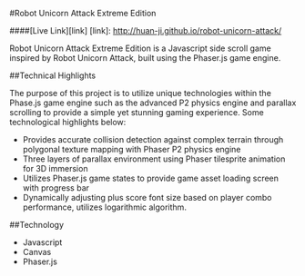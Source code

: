 #Robot Unicorn Attack Extreme Edition

####[Live Link][link]
[link]: http://huan-ji.github.io/robot-unicorn-attack/

Robot Unicorn Attack Extreme Edition is a Javascript side scroll game inspired by Robot Unicorn Attack, built using the Phaser.js game engine.

##Technical Highlights

The purpose of this project is to utilize unique technologies within the Phase.js
game engine such as the advanced P2 physics engine and parallax scrolling to
provide a simple yet stunning gaming experience. Some technological highlights
below:  

- Provides accurate collision detection against complex terrain through polygonal texture mapping with Phaser P2 physics engine
- Three layers of parallax environment using Phaser tilesprite animation for 3D immersion
- Utilizes Phaser.js game states to provide game asset loading screen with progress bar
- Dynamically adjusting plus score font size based on player combo performance, utilizes logarithmic algorithm.

##Technology

- Javascript
- Canvas
- Phaser.js
